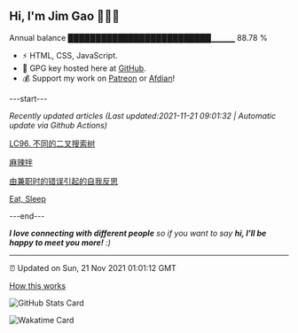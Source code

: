 
<h2>Hi, I'm Jim Gao 👋👨‍💻</h2>

Annual balance    ██████████████████████████▁▁▁▁   88.78 %

- ⚡ HTML, CSS, JavaScript.
- 🔑 GPG key hosted here at [GitHub](https://github.com/tianheg.gpg).
- 💰 Support my work on [Patreon](https://www.patreon.com/tianheg) or [Afdian](https://afdian.net/@tianheg)!

---start---

*Recently updated articles (Last updated:2021-11-21 09:01:32 | Automatic update via Github Actions)*

[LC96. 不同的二叉搜索树](https://blog.yidajiabei.xyz/posts/lc-96-unique-binary-search-trees/)

[麻辣拌](https://blog.yidajiabei.xyz/posts/spicy-mix/)

[由兼职时的错误引起的自我反思](https://blog.yidajiabei.xyz/posts/part-time-job-error-self-reflection/)

[Eat, Sleep](https://blog.yidajiabei.xyz/en/posts/eat-sleep/)

---end---

<em><b>I love connecting with different people</b> so if you want to say <b>hi, I'll be happy to meet you more!</b> :)</em>

---

⏰ Updated on Sun, 21 Nov 2021 01:01:12 GMT

[How this works](https://github.com/tianheg/tianheg/issues/1)

![GitHub Stats Card](https://tianheg-readme-stats.vercel.app/api?username=tianheg&show_icons=true)

![Wakatime Card](https://tianheg-readme-stats.vercel.app/api/wakatime?username=tianheg&layout=compact)
